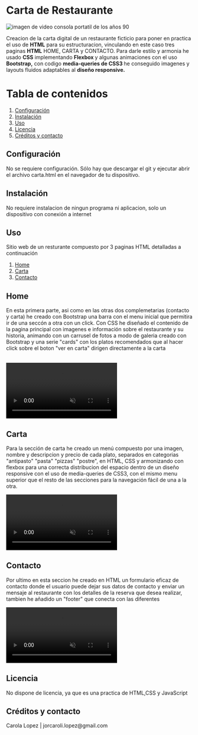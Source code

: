 <h1>Carta de Restaurante</h1>
<img src="Snapshot.png" alt="imagen de video consola portatil de los años 90"/>
<p>Creacion de la carta digital de un restaurante ficticio para poner en practica el uso de <strong>HTML</strong> para su estructuracion, vinculando en este caso tres paginas <strong>HTML</strong> HOME, CARTA y CONTACTO. Para darle estilo y armonia he usado <strong>CSS</strong> implementando <strong> Flexbox </strong> y algunas animaciones con el uso <strong> Bootstrap,</strong> con codigo <strong> media-queries de CSS3 </strong> he conseguido imagenes y layouts fluidos adaptables al <strong>diseño responsive.</strong>



<h1>Tabla de contenidos</h1>

<ol>
    <li><a href="#configuracion">Configuración</a></li>
    <li><a href="#instalacion">Instalación</a></li>
    <li><a href="#uso">Uso</a></li>
    <li><a href="#licencia">Licencia</a></li>
    <li><a href="#creditos">Créditos y contacto</a></li>
</ol>

<section id="configuracion">
<h2>Configuración</h2>
<p>No se requiere configuración. Sólo hay que descargar el git y ejecutar abrir el archivo carta.html en el navegador de tu dispositivo.
</p>
</section>

<section id="instalacion">
<h2>Instalación</h2>
<p>No requiere instalacion de ningun programa ni aplicacion, solo un dispositivo con conexión a internet</p>
</section>

<section id="uso">
<h2>Uso</h2>
Sitio web de un resturante compuesto por 3 paginas HTML detalladas a continuación
<ol>
    <li><a href="#home">Home</a></li>
    <li><a href="#carta">Carta</a></li>
    <li><a href="#contacto">Contacto</a></li>
</ol> 

<section id="home">
<h2>Home</h2>
<p>En esta primera parte, asi como en las otras dos complemetarias (contacto y carta) he creado con Bootstrap una barra con el menu inicial que permitira ir de una seccón a otra con un click.
Con CSS he diseñado el contenido de la pagina principal con imagenes e información sobre el restaurante y su historia, animando con un carrusel de fotos a modo de galeria creado con Bootstrap y una serie "cards"  con los platos recomendados que al hacer click sobre el boton "ver en carta" dirigen directamente a la carta</p> <br>
    <video src="[](home.mp4)" autoplay muted loop></video> <br>
</section>

<section id="carta">
<h2>Carta</h2>
<p>Para la sección de carta he creado un menú compuesto por una imagen, nombre y descripcion y precio de cada plato, separados en categorias "antipasto" "pasta" "pizzas" "postre", en HTML, CSS y armonizando con flexbox para una correcta distribucion del espacio dentro de un diseño responsive con el uso de media-queries de CSS3, con el mismo menu superior que el resto de las secciones para la navegación fácil de una a la otra.</p>
        <video src="[](carta.mp4)" autoplay muted loop></video> <br>
</section>

<section id="contacto">
<h2>Contacto</h2>
<p>Por ultimo en esta seccion he creado en HTML un formulario eficaz de contacto donde el usuario puede dejar sus datos de contacto y enviar un mensaje al restaurante con los detalles de la reserva que desea realizar, tambien he añadido un "footer" que conecta con las diferentes</p>
        <video src="[](contacto.mp4)" autoplay muted loop></video> <br>
</section>


</section>

<section id="licencia">
<h2>Licencia</h2>
<p>No dispone de licencia, ya que es una practica de HTML,CSS y JavaScript</p>
</section>

<section id="creditos">
<h2>Créditos y contacto</h2>
<p>Carola Lopez | jorcaroli.lopez@gmail.com</p>
</section>